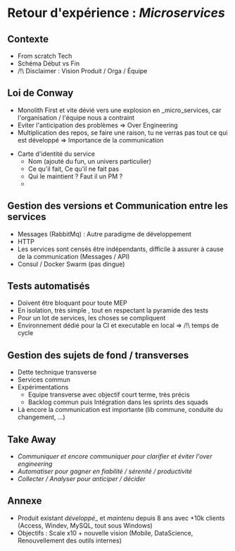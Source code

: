 # Retour d'expérience : _Microservices_

## Contexte
* From scratch Tech
* Schéma Début vs Fin
* /!\ Disclaimer : Vision Produit / Orga / Équipe

## Loi de Conway 
* Monolith First et vite dévié vers une explosion en _micro_services, car l'organisation / l'équipe nous a contraint
* Eviter l'anticipation des problèmes => Over Engineering
* Multiplication des repos, se faire une raison, tu ne verras pas tout ce qui est développé => Importance de la communication

- Carte d'identité du service
    - Nom (ajouté du fun, un univers particulier)
    - Ce qu'il fait, Ce qu'il ne fait pas
    - Qui le maintient ? Faut il un PM ?
    - 

## Gestion des versions et Communication entre les services
- Messages (RabbitMq) : Autre paradigme de développement
- HTTP
- Les services sont censés être indépendants, difficile à assurer à cause de la communication (Messages / API)
- Consul / Docker Swarm (pas dingue)

## Tests automatisés
- Doivent être bloquant pour toute MEP
- En isolation, très simple , tout en respectant la pyramide des tests
- Pour un lot de services, les choses se compliquent
- Environnement dédié pour la CI et executable en local => /!\ temps de cycle

## Gestion des sujets de fond / transverses
- Dette technique transverse
- Services commun
- Expérimentations
    - Equipe transverse avec objectif court terme, très précis
    - Backlog commun puis Intégration dans les sprints des squads
- Là encore la communication est importante (lib commune, conduite du changement, ...)

##  Take Away
- *Communiquer et encore communiquer pour clarifier et éviter l'over engineering*
- *Automatiser pour gagner en fiabilité / sérenité / productivité*
- *Collecter / Analyser pour anticiper / décider*

## Annexe
* Produit existant _développé__ et _maintenu_ depuis 8 ans avec +10k clients (Access, Windev, MySQL, tout sous Windows)
* Objectifs : Scale x10 + nouvelle vision (Mobile, DataScience, Renouvellement des outils internes)